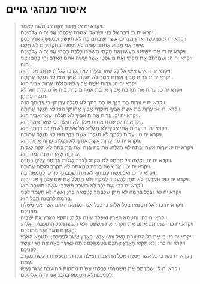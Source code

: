 # איסור מנהגי גויים

> ויקרא יח א: וַיְדַבֵּר יְהוָה אֶל מֹשֶׁה לֵּאמֹר.  
> ויקרא יח ב: דַּבֵּר אֶל בְּנֵי יִשְׂרָאֵל וְאָמַרְתָּ אֲלֵהֶם:  אֲנִי יְהוָה אֱלֹהֵיכֶם.  
> ויקרא יח ג: כְּמַעֲשֵׂה אֶרֶץ מִצְרַיִם אֲשֶׁר יְשַׁבְתֶּם בָּהּ לֹא תַעֲשׂוּ; וּכְמַעֲשֵׂה אֶרֶץ כְּנַעַן אֲשֶׁר אֲנִי מֵבִיא אֶתְכֶם שָׁמָּה לֹא תַעֲשׂוּ וּבְחֻקֹּתֵיהֶם לֹא תֵלֵכוּ.  
> ויקרא יח ד: אֶת מִשְׁפָּטַי תַּעֲשׂוּ וְאֶת חֻקֹּתַי תִּשְׁמְרוּ לָלֶכֶת בָּהֶם:  אֲנִי יְהוָה אֱלֹהֵיכֶם.  
> ויקרא יח ה: וּשְׁמַרְתֶּם אֶת חֻקֹּתַי וְאֶת מִשְׁפָּטַי אֲשֶׁר יַעֲשֶׂה אֹתָם הָאָדָם וָחַי בָּהֶם:  אֲנִי יְהוָה.  
> ויקרא יח ו: אִישׁ אִישׁ אֶל כָּל שְׁאֵר בְּשָׂרוֹ לֹא תִקְרְבוּ לְגַלּוֹת עֶרְוָה:  אֲנִי יְהוָה.  
> ויקרא יח ז: עֶרְוַת אָבִיךָ וְעֶרְוַת אִמְּךָ לֹא תְגַלֵּה:  אִמְּךָ הִוא לֹא תְגַלֶּה עֶרְוָתָהּ.  
> ויקרא יח ח: עֶרְוַת אֵשֶׁת אָבִיךָ לֹא תְגַלֵּה:  עֶרְוַת אָבִיךָ הִוא.  
> ויקרא יח ט: עֶרְוַת אֲחוֹתְךָ בַת אָבִיךָ אוֹ בַת אִמֶּךָ מוֹלֶדֶת בַּיִת אוֹ מוֹלֶדֶת חוּץ לֹא תְגַלֶּה עֶרְוָתָן.  
> ויקרא יח י: עֶרְוַת בַּת בִּנְךָ אוֹ בַת בִּתְּךָ לֹא תְגַלֶּה עֶרְוָתָן:  כִּי עֶרְוָתְךָ הֵנָּה.  
> ויקרא יח יא: עֶרְוַת בַּת אֵשֶׁת אָבִיךָ מוֹלֶדֶת אָבִיךָ אֲחוֹתְךָ הִוא לֹא תְגַלֶּה עֶרְוָתָהּ.  
> ויקרא יח יב: עֶרְוַת אֲחוֹת אָבִיךָ לֹא תְגַלֵּה:  שְׁאֵר אָבִיךָ הִוא.  
> ויקרא יח יג: עֶרְוַת אֲחוֹת אִמְּךָ לֹא תְגַלֵּה:  כִּי שְׁאֵר אִמְּךָ הִוא.  
> ויקרא יח יד: עֶרְוַת אֲחִי אָבִיךָ לֹא תְגַלֵּה:  אֶל אִשְׁתּוֹ לֹא תִקְרָב דֹּדָתְךָ הִוא.  
> ויקרא יח טו: עֶרְוַת כַּלָּתְךָ לֹא תְגַלֵּה:  אֵשֶׁת בִּנְךָ הִוא לֹא תְגַלֶּה עֶרְוָתָהּ.  
> ויקרא יח טז: עֶרְוַת אֵשֶׁת אָחִיךָ לֹא תְגַלֵּה:  עֶרְוַת אָחִיךָ הִוא.  
> ויקרא יח יז: עֶרְוַת אִשָּׁה וּבִתָּהּ לֹא תְגַלֵּה:  אֶת בַּת בְּנָהּ וְאֶת בַּת בִּתָּהּ לֹא תִקַּח לְגַלּוֹת עֶרְוָתָהּ שַׁאֲרָה הֵנָּה זִמָּה הִוא.  
> ויקרא יח יח: וְאִשָּׁה אֶל אֲחֹתָהּ לֹא תִקָּח:  לִצְרֹר לְגַלּוֹת עֶרְוָתָהּ עָלֶיהָ בְּחַיֶּיהָ.  
> ויקרא יח יט: וְאֶל אִשָּׁה בְּנִדַּת טֻמְאָתָהּ לֹא תִקְרַב לְגַלּוֹת עֶרְוָתָהּ.  
> ויקרא יח כ: וְאֶל אֵשֶׁת עֲמִיתְךָ לֹא תִתֵּן שְׁכָבְתְּךָ לְזָרַע:  לְטָמְאָה בָהּ.  
> ויקרא יח כא: וּמִזַּרְעֲךָ לֹא תִתֵּן לְהַעֲבִיר לַמֹּלֶךְ; וְלֹא תְחַלֵּל אֶת שֵׁם אֱלֹהֶיךָ אֲנִי יְהוָה.  
> ויקרא יח כב: וְאֶת זָכָר לֹא תִשְׁכַּב מִשְׁכְּבֵי אִשָּׁה:  תּוֹעֵבָה הִוא.  
> ויקרא יח כג: וּבְכָל בְּהֵמָה לֹא תִתֵּן שְׁכָבְתְּךָ לְטָמְאָה בָהּ; וְאִשָּׁה לֹא תַעֲמֹד לִפְנֵי בְהֵמָה לְרִבְעָהּ תֶּבֶל הוּא.  
> ויקרא יח כד: אַל תִּטַּמְּאוּ בְּכָל אֵלֶּה:  כִּי בְכָל אֵלֶּה נִטְמְאוּ הַגּוֹיִם אֲשֶׁר אֲנִי מְשַׁלֵּחַ מִפְּנֵיכֶם.  
> ויקרא יח כה: וַתִּטְמָא הָאָרֶץ וָאֶפְקֹד עֲוֹנָהּ עָלֶיהָ; וַתָּקִא הָאָרֶץ אֶת יֹשְׁבֶיהָ.  
> ויקרא יח כו: וּשְׁמַרְתֶּם אַתֶּם אֶת חֻקֹּתַי וְאֶת מִשְׁפָּטַי וְלֹא תַעֲשׂוּ מִכֹּל הַתּוֹעֵבֹת הָאֵלֶּה:  הָאֶזְרָח וְהַגֵּר הַגָּר בְּתוֹכְכֶם.  
> ויקרא יח כז: כִּי אֶת כָּל הַתּוֹעֵבֹת הָאֵל עָשׂוּ אַנְשֵׁי הָאָרֶץ אֲשֶׁר לִפְנֵיכֶם; וַתִּטְמָא הָאָרֶץ.  
> ויקרא יח כח: וְלֹא תָקִיא הָאָרֶץ אֶתְכֶם בְּטַמַּאֲכֶם אֹתָהּ כַּאֲשֶׁר קָאָה אֶת הַגּוֹי אֲשֶׁר לִפְנֵיכֶם.  
> ויקרא יח כט: כִּי כָּל אֲשֶׁר יַעֲשֶׂה מִכֹּל הַתּוֹעֵבֹת הָאֵלֶּה וְנִכְרְתוּ הַנְּפָשׁוֹת הָעֹשֹׂת מִקֶּרֶב עַמָּם.  
> ויקרא יח ל: וּשְׁמַרְתֶּם אֶת מִשְׁמַרְתִּי לְבִלְתִּי עֲשׂוֹת מֵחֻקּוֹת הַתּוֹעֵבֹת אֲשֶׁר נַעֲשׂוּ לִפְנֵיכֶם וְלֹא תִטַּמְּאוּ בָּהֶם:  אֲנִי יְהוָה אֱלֹהֵיכֶם.   
 

